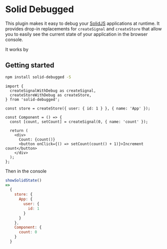 # Solid Debugged

This plugin makes it easy to debug your [SolidJS](https://www.solidjs.com/) applications at runtime. It provides drop-in replacements for `createSignal` and `createStore` that allow you to easily see the current state of your application in the browser console.

It works by

## Getting started

```bash
npm install solid-debugged -S
```

```tsx
import {
  createSignalWithDebug as createSignal,
  createStoreWithDebug as createStore,
} from 'solid-debugged';

const store = createStore({ user: { id: 1 } }, { name: 'App' });

const Component = () => {
  const [count, setCount] = createSignal(0, { name: 'count' });

  return (
    <div>
      Count: {count()}
      <button onClick={() => setCount(count() + 1)}>Increment count</button>
    </div>
  );
};
```

Then in the console

```javascript
showSolidState()
=>
  {
    store: {
      App: {
        user: {
          id: 1
        }
      }
    },
    Component: {
      count: 0
    }
  }
```
